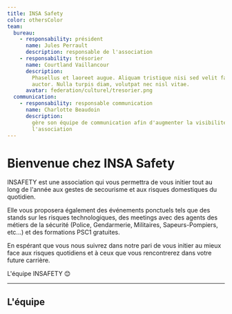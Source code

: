 ```yaml
---
title: INSA Safety
color: othersColor
team:
  bureau:
    - responsability: président
      name: Jules Perrault
      description: responsable de l'association
    - responsability: trésorier
      name: Courtland Vaillancour
      description:
        Phasellus et laoreet augue. Aliquam tristique nisi sed velit faucibus
        auctor. Nulla turpis diam, volutpat nec nisl vitae.
      avatar: federation/culturel/tresorier.png
  communication:
    - responsability: responsable communication
      name: Charlotte Beaudoin
      description:
        gère son équipe de communication afin d'augmenter la visibilité de
        l'association
---
```


<campus-center>
  <campus-responsive-image
    folder-name="federation/les-autres-assos/insafety"
    name="logo.jpg"
    max-width="400">
  </campus-responsive-image>
</campus-center>

# Bienvenue chez INSA Safety

INSAFETY est une association qui vous permettra de vous initier tout au long de
l'année aux gestes de secourisme et aux risques domestiques du quotidien.

Elle vous proposera également des événements ponctuels tels que des stands sur
les risques technologiques, des meetings avec des agents des métiers de la
sécurité (Police, Gendarmerie, Militaires, Sapeurs-Pompiers, etc...) et des
formations PSC1 gratuites.

En espérant que vous nous suivrez dans notre pari de vous initier au mieux face
aux risques quotidiens et à ceux que vous rencontrerez dans votre future
carrière.

L'équipe INSAFETY 😊

---

## L'équipe

<team :team="team" :color="color"></team>
